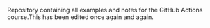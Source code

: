 Repository containing all examples and notes for the GitHub Actions course.This has been edited once again and again.
